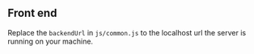 ## Front end

Replace the `backendUrl` in `js/common.js` to the localhost url the server is running on your machine.
